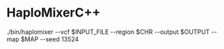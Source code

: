 # HaploMixerC++

./bin/haplomixer --vcf $INPUT_FILE --region $CHR --output $OUTPUT --map $MAP --seed 13524